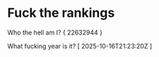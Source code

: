 # Fuck the rankings

Who the hell am I?
{ 22632944 }

What fucking year is it?
[ 2025-10-16T21:23:20Z ]
